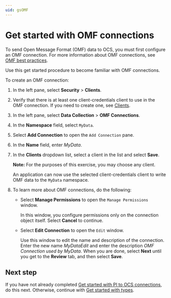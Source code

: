 ```yaml
---
uid: gsOMF
---
```


# Get started with OMF connections

To send Open Message Format (OMF) data to OCS, you must first configure an OMF connection. For more information about OMF connections, see [OMF best practices](xref:bpOMFConnection).

Use this get started procedure to become familiar with OMF connections.

To create an OMF connection:

1. In the left pane, select **Security** > **Clients**.

1. Verify that there is at least one client-credentials client to use in the OMF connection. If you need to create one, see [Clients](xref:ccClients).

1. In the left pane, select **Data Collection** > **OMF Connections**.

1. In the **Namespace** field, select `MyData`.

1. Select **Add Connection** to open the `Add Connection` pane.

1. In the **Name** field, enter *MyData*.

1. In the **Clients** dropdown list, select a client in the list and select **Save**.

   **Note:** For the purposes of this exercise, you may choose any client.

   An application can now use the selected client-credentials client to write OMF data to the `MyData` namespace.

1. To learn more about OMF connections, do the following:

   - Select **Manage Permissions** to open the `Manage Permissions` window.

     In this window, you configure permissions only on the connection object itself. Select **Cancel** to continue.

   - Select **Edit Connection** to open the `Edit` window.

     Use this window to edit the name and description of the connection. Enter the new name *MyDataEdit* and enter the description *OMF Connection used by MyData*. When you are done, select **Next** until you get to the **Review** tab, and then select **Save**.

## Next step

If you have not already completed [Get started with PI to OCS connections](xref:gsPItoOCS), do this next. Otherwise, continue with [Get started with types](xref:gsTypes).
